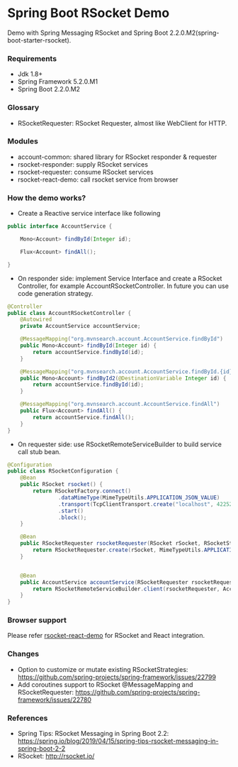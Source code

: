 Spring Boot RSocket Demo
========================

Demo with Spring Messaging RSocket and Spring Boot 2.2.0.M2(spring-boot-starter-rsocket).

### Requirements

* Jdk 1.8+
* Spring Framework 5.2.0.M1
* Spring Boot 2.2.0.M2

### Glossary

* RSocketRequester: RSocket Requester, almost like WebClient for HTTP.

### Modules

* account-common: shared library for RSocket responder & requester
* rsocket-responder: supply RSocket services
* rsocket-requester: consume RSocket services
* rsocket-react-demo: call rsocket service from browser

### How the demo works?

* Create a Reactive service interface like following

```java
public interface AccountService {

    Mono<Account> findById(Integer id);

    Flux<Account> findAll();

}
```

* On responder side: implement Service Interface and create a RSocket Controller, for example AccountRSocketController. In future you can use code generation strategy.

```java
@Controller
public class AccountRSocketController {
    @Autowired
    private AccountService accountService;

    @MessageMapping("org.mvnsearch.account.AccountService.findById")
    public Mono<Account> findById(Integer id) {
        return accountService.findById(id);
    }

    @MessageMapping("org.mvnsearch.account.AccountService.findById.{id}")
    public Mono<Account> findById2(@DestinationVariable Integer id) {
        return accountService.findById(id);
    }

    @MessageMapping("org.mvnsearch.account.AccountService.findAll")
    public Flux<Account> findAll() {
        return accountService.findAll();
    }
}
```

* On requester side: use RSocketRemoteServiceBuilder to build service call stub bean.

```java
@Configuration
public class RSocketConfiguration {
    @Bean
    public RSocket rsocket() {
        return RSocketFactory.connect()
                .dataMimeType(MimeTypeUtils.APPLICATION_JSON_VALUE)
                .transport(TcpClientTransport.create("localhost", 42252))
                .start()
                .block();
    }

    @Bean
    public RSocketRequester rsocketRequester(RSocket rSocket, RSocketStrategies strategies) {
        return RSocketRequester.create(rSocket, MimeTypeUtils.APPLICATION_JSON, strategies);
    }


    @Bean
    public AccountService accountService(RSocketRequester rsocketRequester) {
        return RSocketRemoteServiceBuilder.client(rsocketRequester, AccountService.class).build();
    }
}
```

### Browser support

Please refer [rsocket-react-demo](rsocket-react-demo) for RSocket and React integration.


### Changes

* Option to customize or mutate existing RSocketStrategies: https://github.com/spring-projects/spring-framework/issues/22799
* Add coroutines support to RSocket @MessageMapping and RSocketRequester: https://github.com/spring-projects/spring-framework/issues/22780

### References

* Spring Tips: RSocket Messaging in Spring Boot 2.2: https://spring.io/blog/2019/04/15/spring-tips-rsocket-messaging-in-spring-boot-2-2
* RSocket: http://rsocket.io/
